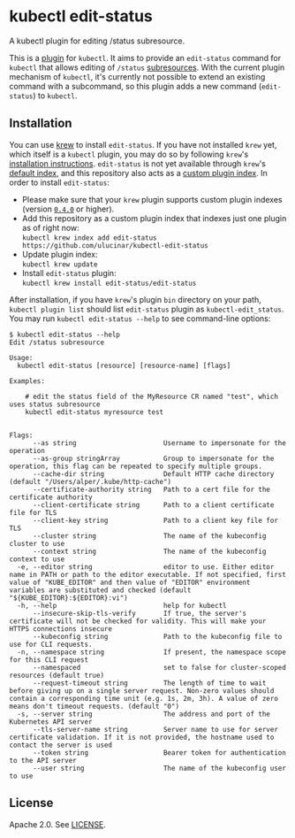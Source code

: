 # kubectl edit-status
A kubectl plugin for editing /status subresource.

This is a [plugin](https://kubernetes.io/docs/tasks/extend-kubectl/kubectl-plugins/) for `kubectl`. 
It aims to provide an `edit-status` command for `kubectl` that allows editing of 
`/status` [subresources](https://kubernetes.io/docs/tasks/extend-kubernetes/custom-resources/custom-resource-definitions/#subresources).
With the current plugin mechanism of `kubectl`, it's currently not possible to extend an existing command with a subcommand, 
so this plugin adds a new command (`edit-status`) to `kubectl`.

## Installation
You can use [krew](https://krew.sigs.k8s.io/) to install `edit-status`. If you have not installed `krew` yet, which itself is a `kubectl` plugin, 
you may do so by following `krew`'s [installation instructions](https://krew.sigs.k8s.io/docs/user-guide/setup/install/). 
`edit-status` is not yet available through `krew`'s [default index](https://github.com/kubernetes-sigs/krew-index), 
and this repository also acts as a [custom plugin index](https://krew.sigs.k8s.io/docs/developer-guide/custom-indexes/). 
In order to install `edit-status`:
- Please make sure that your `krew` plugin supports custom plugin indexes (version [`0.4.0`](https://github.com/kubernetes-sigs/krew/releases/tag/v0.4.0) or higher).
- Add this repository as a custom plugin index that indexes just one plugin as of right now: <br />
`kubectl krew index add edit-status https://github.com/ulucinar/kubectl-edit-status`
- Update plugin index: <br />
`kubectl krew update`
- Install `edit-status` plugin: <br />
`kubectl krew install edit-status/edit-status`

After installation, if you have `krew`'s plugin `bin` directory on your path, `kubectl plugin list` should list `edit-status` plugin as `kubectl-edit_status`. 
You may run `kubectl edit-status --help` to see command-line options:

```
$ kubectl edit-status --help
Edit /status subresource

Usage:
  kubectl edit-status [resource] [resource-name] [flags]

Examples:

	# edit the status field of the MyResource CR named "test", which uses status subresource 
	kubectl edit-status myresource test


Flags:
      --as string                      Username to impersonate for the operation
      --as-group stringArray           Group to impersonate for the operation, this flag can be repeated to specify multiple groups.
      --cache-dir string               Default HTTP cache directory (default "/Users/alper/.kube/http-cache")
      --certificate-authority string   Path to a cert file for the certificate authority
      --client-certificate string      Path to a client certificate file for TLS
      --client-key string              Path to a client key file for TLS
      --cluster string                 The name of the kubeconfig cluster to use
      --context string                 The name of the kubeconfig context to use
  -e, --editor string                  editor to use. Either editor name in PATH or path to the editor executable. If not specified, first value of "KUBE_EDITOR" and then value of "EDITOR" environment variables are substituted and checked (default "${KUBE_EDITOR}:${EDITOR}:vi")
  -h, --help                           help for kubectl
      --insecure-skip-tls-verify       If true, the server's certificate will not be checked for validity. This will make your HTTPS connections insecure
      --kubeconfig string              Path to the kubeconfig file to use for CLI requests.
  -n, --namespace string               If present, the namespace scope for this CLI request
      --namespaced                     set to false for cluster-scoped resources (default true)
      --request-timeout string         The length of time to wait before giving up on a single server request. Non-zero values should contain a corresponding time unit (e.g. 1s, 2m, 3h). A value of zero means don't timeout requests. (default "0")
  -s, --server string                  The address and port of the Kubernetes API server
      --tls-server-name string         Server name to use for server certificate validation. If it is not provided, the hostname used to contact the server is used
      --token string                   Bearer token for authentication to the API server
      --user string                    The name of the kubeconfig user to use
```

## License

Apache 2.0. See [LICENSE](./LICENSE).
